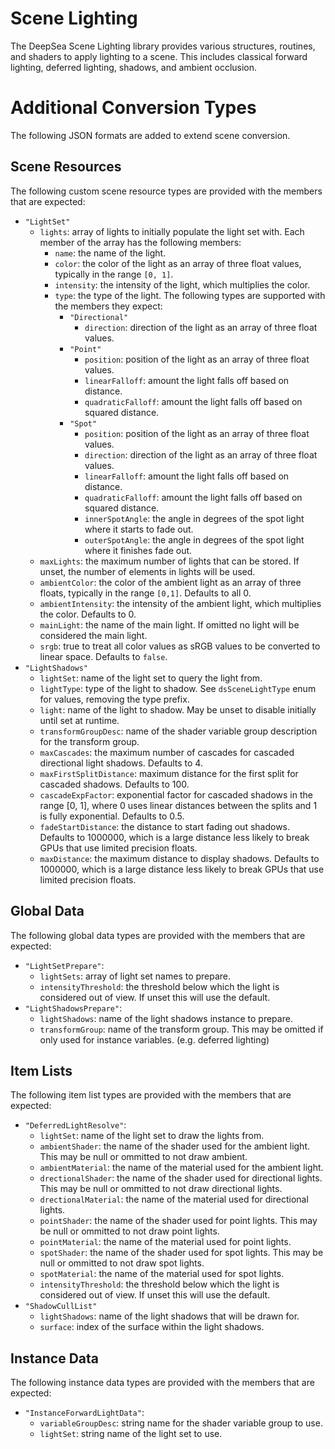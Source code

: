 # Scene Lighting

The DeepSea Scene Lighting library provides various structures, routines, and shaders to apply lighting to a scene. This includes classical forward lighting, deferred lighting, shadows, and ambient occlusion.

# Additional Conversion Types

The following JSON formats are added to extend scene conversion.

## Scene Resources

The following custom scene resource types are provided with the members that are expected:

* `"LightSet"`
	* `lights`: array of lights to initially populate the light set with. Each member of the array has the following members:
		* `name`: the name of the light.
		* `color`: the color of the light as an array of three float values, typically in the range `[0, 1]`.
		* `intensity`: the intensity of the light, which multiplies the color.
		* `type`: the type of the light. The following types are supported with the members they expect:
			* `"Directional"`
				* `direction`: direction of the light as an array of three float values.
			* `"Point"`
				* `position`: position of the light as an array of three float values.
				* `linearFalloff`: amount the light falls off based on distance.
				* `quadraticFalloff`: amount the light falls off based on squared distance.
			* `"Spot"`
				* `position`: position of the light as an array of three float values.
				* `direction`: direction of the light as an array of three float values.
				* `linearFalloff`: amount the light falls off based on distance.
				* `quadraticFalloff`: amount the light falls off based on squared distance.
				* `innerSpotAngle`: the angle in degrees of the spot light where it starts to fade out.
				* `outerSpotAngle`: the angle in degrees of the spot light where it finishes fade out.
	* `maxLights`: the maximum number of lights that can be stored. If unset, the number of elements in lights will be used.
	* `ambientColor`: the color of the ambient light as an array of three floats, typically in the range `[0,1]`. Defaults to all 0.
	* `ambientIntensity`: the intensity of the ambient light, which multiplies the color. Defaults to 0.
	* `mainLight`: the name of the main light. If omitted no light will be considered the main light.
	* `srgb`: true to treat all color values as sRGB values to be converted to linear space. Defaults to `false`.
* `"LightShadows"`
	* `lightSet`: name of the light set to query the light from.
	* `lightType`: type of the light to shadow. See `dsSceneLightType` enum for values, removing the type prefix.
	* `light`: name of the light to shadow. May be unset to disable initially until set at runtime.
	* `transformGroupDesc`: name of the shader variable group description for the transform group.
	* `maxCascades`: the maximum number of cascades for cascaded directional light shadows. Defaults to 4.
	* `maxFirstSplitDistance`: maximum distance for the first split for cascaded shadows. Defaults to 100.
	* `cascadeExpFactor`: exponential factor for cascaded shadows in the range \[0, 1\], where 0 uses linear distances between the splits and 1 is fully exponential. Defaults to 0.5.
	* `fadeStartDistance`: the distance to start fading out shadows. Defaults to 1000000, which is a large distance less likely to break GPUs that use limited precision floats.
	* `maxDistance`: the maximum distance to display shadows. Defaults to 1000000, which is a large distance less likely to break GPUs that use limited precision floats.

## Global Data

The following global data types are provided with the members that are expected:
* `"LightSetPrepare"`:
	* `lightSets`: array of light set names to prepare.
	* `intensityThreshold`: the threshold below which the light is considered out of view. If unset this will use the default.
* `"LightShadowsPrepare"`:
	* `lightShadows`: name of the light shadows instance to prepare.
	* `transformGroup`: name of the transform group. This may be omitted if only used for instance variables. (e.g. deferred lighting)

## Item Lists

The following item list types are provided with the members that are expected:
* `"DeferredLightResolve"`:
	* `lightSet`: name of the light set to draw the lights from.
	* `ambientShader`: the name of the shader used for the ambient light. This may be null or ommitted to not draw ambient.
	* `ambientMaterial`: the name of the material used for the ambient light.
	* `drectionalShader`: the name of the shader used for directional lights. This may be null or ommitted to not draw directional lights.
	* `drectionalMaterial`: the name of the material used for directional lights.
	* `pointShader`: the name of the shader used for point lights. This may be null or ommitted to not draw point lights.
	* `pointMaterial`: the name of the material used for point lights.
	* `spotShader`: the name of the shader used for spot lights. This may be null or ommitted to not draw spot lights.
	* `spotMaterial`: the name of the material used for spot lights.
	* `intensityThreshold`: the threshold below which the light is considered out of view. If unset this will use the default.
* `"ShadowCullList"`
	* `lightShadows`: name of the light shadows that will be drawn for.
	* `surface`: index of the surface within the light shadows.

## Instance Data

The following instance data types are provided with the members that are expected:

* `"InstanceForwardLightData"`:
	* `variableGroupDesc`: string name for the shader variable group to use.
	* `lightSet`: string name of the light set to use.
